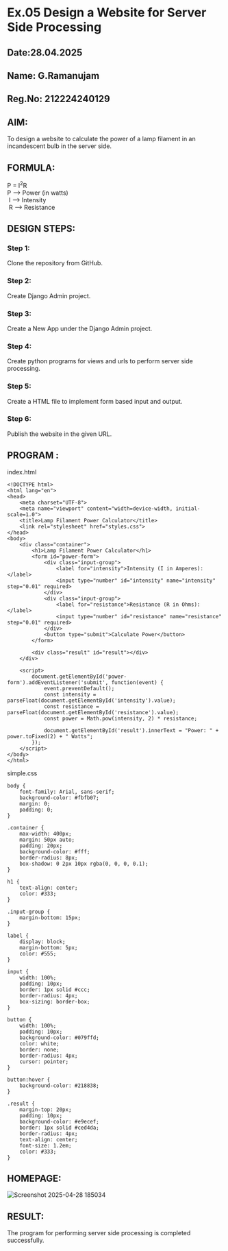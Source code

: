 # Ex.05 Design a Website for Server Side Processing
## Date:28.04.2025
## Name: G.Ramanujam
## Reg.No: 212224240129

## AIM:
 To design a website to calculate the power of a lamp filament in an incandescent bulb in the server side. 


## FORMULA:
P = I<sup>2</sup>R
<br> P --> Power (in watts)
<br> I --> Intensity
<br> R --> Resistance

## DESIGN STEPS:

### Step 1:
Clone the repository from GitHub.

### Step 2:
Create Django Admin project.

### Step 3:
Create a New App under the Django Admin project.

### Step 4:
Create python programs for views and urls to perform server side processing.

### Step 5:
Create a HTML file to implement form based input and output.

### Step 6:
Publish the website in the given URL.

## PROGRAM :

index.html
```
<!DOCTYPE html>
<html lang="en">
<head>
    <meta charset="UTF-8">
    <meta name="viewport" content="width=device-width, initial-scale=1.0">
    <title>Lamp Filament Power Calculator</title>
    <link rel="stylesheet" href="styles.css">
</head>
<body>
    <div class="container">
        <h1>Lamp Filament Power Calculator</h1>
        <form id="power-form">
            <div class="input-group">
                <label for="intensity">Intensity (I in Amperes):</label>
                <input type="number" id="intensity" name="intensity" step="0.01" required>
            </div>
            <div class="input-group">
                <label for="resistance">Resistance (R in Ohms):</label>
                <input type="number" id="resistance" name="resistance" step="0.01" required>
            </div>
            <button type="submit">Calculate Power</button>
        </form>

        <div class="result" id="result"></div>
    </div>

    <script>
        document.getElementById('power-form').addEventListener('submit', function(event) {
            event.preventDefault();
            const intensity = parseFloat(document.getElementById('intensity').value);
            const resistance = parseFloat(document.getElementById('resistance').value);
            const power = Math.pow(intensity, 2) * resistance;

            document.getElementById('result').innerText = "Power: " + power.toFixed(2) + " Watts";
        });
    </script>
</body>
</html>
```

simple.css
```
body {
    font-family: Arial, sans-serif;
    background-color: #fbfb07;
    margin: 0;
    padding: 0;
}

.container {
    max-width: 400px;
    margin: 50px auto;
    padding: 20px;
    background-color: #fff;
    border-radius: 8px;
    box-shadow: 0 2px 10px rgba(0, 0, 0, 0.1);
}

h1 {
    text-align: center;
    color: #333;
}

.input-group {
    margin-bottom: 15px;
}

label {
    display: block;
    margin-bottom: 5px;
    color: #555;
}

input {
    width: 100%;
    padding: 10px;
    border: 1px solid #ccc;
    border-radius: 4px;
    box-sizing: border-box;
}

button {
    width: 100%;
    padding: 10px;
    background-color: #079ffd;
    color: white;
    border: none;
    border-radius: 4px;
    cursor: pointer;
}

button:hover {
    background-color: #218838;
}

.result {
    margin-top: 20px;
    padding: 10px;
    background-color: #e9ecef;
    border: 1px solid #ced4da;
    border-radius: 4px;
    text-align: center;
    font-size: 1.2em;
    color: #333;
}
```
## HOMEPAGE:

![Screenshot 2025-04-28 185034](https://github.com/user-attachments/assets/544535e8-5f24-4664-84d8-54a2958d9d91)


## RESULT:
The program for performing server side processing is completed successfully.
